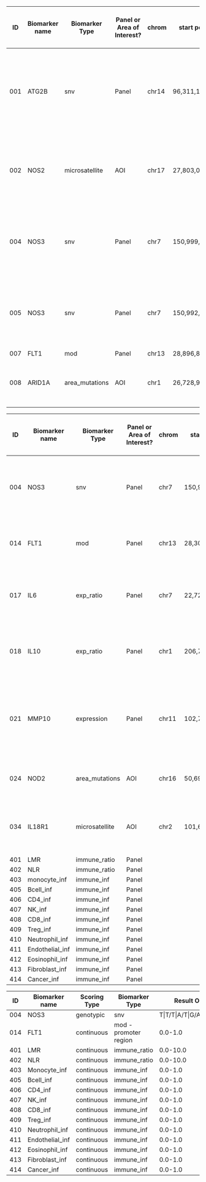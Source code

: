 | ID  | Biomarker name | Biomarker Type | Panel or Area of Interest? | chrom | start pos  | end pos    | length | strand | Scoring Type | Result Options | Result | Is variant in coding region? | SNP ID    | Is this record the whole gene? | Illumina EPIC ID | DNA methylation region | Expression Ratio Components | Notes                                                                                                                           | References                                                                                           |
|-----|-----------------|------------------|------------------------------|-------|------------|------------|--------|--------|--------------|----------------|--------|-------------------------------|-----------|-------------------------------|---------------------|--------------------------|-------------------------------|---------------------------------------------------------------------------------------------------------------------------------|------------------------------------------------------------------------------------------------------|
| 001 | ATG2B           | snv              | Panel                        | chr14 | 96,311,131 | 96,311,131 | 1      | -      | genotypic   | G\|G/G\|C/C\|C |        | Yes                           | rs3759601 | No                            |                     |                          |                               | Allele not associated with cancer recurrence in an Asian population but the population did not have any CC genotype              |                                                                                                      |
| 002 | NOS2            | microsatellite| AOI                         | chr17 | 27,803,068 | 27,803,263 | 196    | -      |              | (CCTTT)n       |        | No                            |           | No                            |                     |                          |                               | NOS2-promoter microsatellite (CCTTT)n, if <13 repeats, patient likely to benefit from treatment. |
| 004 | NOS3            | snv              | Panel                        | chr7  | 150,999,023| 150,999,023| 1      | +      | genotypic   | T\|T/T\|A/T\|G/A\|A/A\|G/G\|G |        | Yes                           | rs1799983 | No                            |                     |                          |                               | Homozygous GG had decreased risk - note that GT/TT patients were grouped together                                                |                                                                                                      |
| 005 | NOS3            | snv              | Panel                        | chr7  | 150,992,991| 150,992,991| 1      | +      | genotypic   | C\|C/C\|T/T\|T |        | No                            | rs2070744 | No                            |                     |                          |                               | Note that CT/CC patients were grouped together. SNP in promoter region                                                         |                                                                                                      |
| 007 | FLT1            | mod             | Panel                        | chr13 | 28,896,826 | 28,896,827 | 2      | -      | continuous   | 0.0-1.0        |        | No                            |           | No                            | cg26544530          | position                |                               |                                                                                                                                 |                                                                                                      |
| 008 | ARID1A         | area_mutations| AOI                         | chr1  | 26,728,912 | 26,780,756 | 51,845 | +      | continuous   |                | N/A    | Yes                           |           |                              |                               | Any/all mutations associated with BCG non-response                                                                               |                                                                                                      |


| ID | Biomarker name | Biomarker Type | Panel or Area of Interest? | chrom | start pos | end pos | length | strand | Scoring Type | Result Options | Result | Is variant in coding region? | SNP ID | Is this record the whole gene? | Illumina EPIC ID | DNA methylation region | Expression Ratio Components | Notes | References |  
| --- | --- | --- | --- | --- | --- | --- | --- | --- | --- | --- | --- | --- | --- | --- | --- | --- | --- | --- | --- |   
| 004 | NOS3 | snv | Panel | chr7 | 150,999,023 | 150,999,023 | 1 | + | genotypic | T\|T/T\|A/T\|G/A\|A/A\|G/G\|G |  | Yes | rs1799983 | No |  |  |  | Homozygous GG had decreased risk - note that GT/TT patients were grouped together |   |
| 014 | FLT1 | mod | Panel | chr13 | 28,300,346 | 28,495,128 | 194,783 | - | continuous | 0.0-1.0 |  | N/A |  | Yes |  | promoter |  | has 28 CpG sites: Validated as predictive biomarker in study |   |
| 017 | IL6 | exp_ratio | Panel | chr7 | 22,725,884 | 22,732,002 | 6,119 | + | continuous | 0.0-10.0 |  | N/A |  | Yes |  |  | IL6/IL10 | IL6/IL10 ratio >0.10 associated with lower recurrence rate after BCG treatment |   |
| 018 | IL10 | exp_ratio | Panel | chr1 | 206,768,110 | 206,774,541 | 6,432 | - | continuous | 0.0-10.0 |  | N/A |  | Yes |  |  | IL6/IL10 | IL6/IL10 ratio >0.10 associated with lower recurrence rate after BCG treatment |   |
| 021 | MMP10 | expression | Panel | chr11 | 102,770,502 | 102,780,628 | 10,127 | - | continuous | 0.0-1.0 |  | N/A |  | Yes |  |  |  | Oncouria panel - Higher levels of CA9, ANG, and MMP10 prior to BCG associated with greater risk of recurrence |   |
| 024 | NOD2 | area_mutations | AOI | chr16 | 50,693,606 | 50,733,075 | 39,470 | + | continuous |  |  | N/A |  | Yes |  |  |  | Monocytes with mutations in NOD2 cannot be trained in vitro |   |
| 034 | IL18R1 | microsatellite | AOI | chr2 | 101,612,009 | 101,612,009 | 1 | + |  | GGGTGA |  | No | rs111894836 | No |  |  |  | Unclear response characteristics and relationship to gene mentioned |   |
| 401 | LMR | immune_ratio | Panel |  |  |  |  |  | continuous | 0.0-10.0 |  |  |  |  |  |  |  |  |   |
| 402 | NLR | immune_ratio | Panel |  |  |  |  |  | continuous | 0.0-10.0 |  |  |  |  |  |  |  |  |   |
| 403 | monocyte_inf | immune_inf | Panel |  |  |  |  |  | continuous | 0.0-1.0 |  |  |  |  |  |  |  |  |   |
| 405 | Bcell_inf | immune_inf | Panel |  |  |  |  |  | continuous | 0.0-1.0 |  |  |  |  |  |  |  |  |   |
| 406 | CD4_inf | immune_inf | Panel |  |  |  |  |  | continuous | 0.0-1.0 |  |  |  |  |  |  |  |  |   |
| 407 | NK_inf | immune_inf | Panel |  |  |  |  |  | continuous | 0.0-1.0 |  |  |  |  |  |  |  |  |   |
| 408 | CD8_inf | immune_inf | Panel |  |  |  |  |  | continuous | 0.0-1.0 |  |  |  |  |  |  |  |  |   |
| 409 | Treg_inf | immune_inf | Panel |  |  |  |  |  | continuous | 0.0-1.0 |  |  |  |  |  |  |  |  |   |
| 410 | Neutrophil_inf | immune_inf | Panel |  |  |  |  |  | continuous | 0.0-1.0 |  |  |  |  |  |  |  |  |   |
| 411 | Endothelial_inf | immune_inf | Panel |  |  |  |  |  | continuous | 0.0-1.0 |  |  |  |  |  |  |  |  |   |
| 412 | Eosinophil_inf | immune_inf | Panel |  |  |  |  |  | continuous | 0.0-1.0 |  |  |  |  |  |  |  |  |   |
| 413 | Fibroblast_inf | immune_inf | Panel |  |  |  |  |  | continuous | 0.0-1.0 |  |  |  |  |  |  |  |  |   |
| 414 | Cancer_inf | immune_inf | Panel |  |  |  |  |  | continuous | 0.0-1.0 |  |  |  |  |  |  |  |  |   |  


ID | Biomarker name | Scoring Type | Biomarker Type | Result Options | Result | Score |
| --- | --- | --- | --- | --- | --- | --- |    
004 | NOS3 | genotypic | snv | T\|T/T\|A/T\|G/A\|A/A\|G/G\|G | G\|G | 0.16 |
014 | FLT1 | continuous | mod - promoter region | 0.0-1.0 | 0.08 | 1.55 |
401 | LMR | continuous | immune_ratio | 0.0-10.0 | NA | NA |
402 | NLR | continuous | immune_ratio | 0.0-10.0 | 0.02 | 1.66 |
403 | Monocyte_inf | continuous | immune_inf | 0.0-1.0 | 0.00 | NA |
405 | Bcell_inf | continuous | immune_inf | 0.0-1.0 | 0.02 | 1.72 |
406 | CD4_inf | continuous | immune_inf | 0.0-1.0 | 0.00 | 
407 | NK_inf | continuous | immune_inf | 0.0-1.0 | 0.02 | 
408 | CD8_inf | continuous | immune_inf | 0.0-1.0 | 0.01 |
409 | Treg_inf | continuous | immune_inf | 0.0-1.0 | 0.14 |
410 | Neutrophil_inf | continuous | immune_inf | 0.0-1.0 | 0.00 |
411 | Endothelial_inf | continuous | immune_inf | 0.0-1.0 | 0.03 |
412 | Eosinophil_inf | continuous | immune_inf | 0.0-1.0 | 0.03 |
413 | Fibroblast_inf | continuous | immune_inf | 0.0-1.0 | 0.02 |
414 | Cancer_inf | continuous | immune_inf | 0.0-1.0 | 0.71 |
